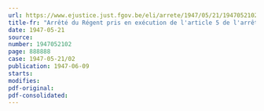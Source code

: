 ```yaml
---
url: https://www.ejustice.just.fgov.be/eli/arrete/1947/05/21/1947052102/justel
title-fr: "Arrêté du Régent pris en exécution de l'article 5 de l'arrêté-loi du 28 décembre 1944 concernant la sécurité sociale des travailleurs. - Relèvement du taux des compléments de pensions de vieillesse"
date: 1947-05-21
source:
number: 1947052102
page: 888888
case: 1947-05-21/02
publication: 1947-06-09
starts:
modifies:
pdf-original:
pdf-consolidated:
---
```


